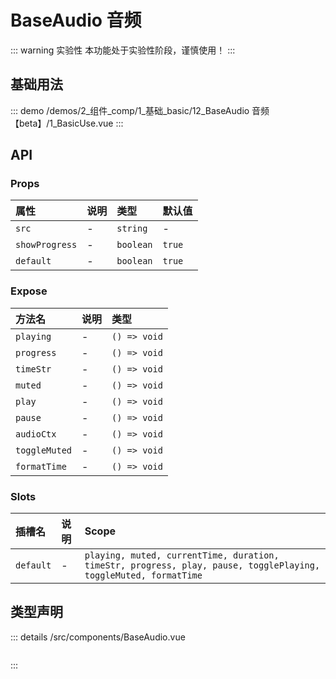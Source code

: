 # BaseAudio 音频  <Badge class="title-badge" type="warning" text="beta" />


::: warning 实验性
本功能处于实验性阶段，谨慎使用！
:::



## 基础用法
::: demo 
/demos/2_组件_comp/1_基础_basic/12_BaseAudio 音频【beta】/1_BasicUse.vue
:::



## API 
### Props

|属性|说明|类型|默认值|
|:---|:---|:---|:---|
|`src`|-|`string`|-|
|`showProgress`|-|`boolean`|`true`|
|`default`|-|`boolean`|`true`|

### Expose

|方法名|说明|类型|
|:---|:---|:---|
|`playing`|-|`() => void`|
|`progress`|-|`() => void`|
|`timeStr`|-|`() => void`|
|`muted`|-|`() => void`|
|`play`|-|`() => void`|
|`pause`|-|`() => void`|
|`audioCtx`|-|`() => void`|
|`toggleMuted`|-|`() => void`|
|`formatTime`|-|`() => void`|

### Slots

|插槽名|说明|Scope|
|:---|:---|:---|
|`default`|-|`playing, muted, currentTime, duration, timeStr, progress, play, pause, togglePlaying, toggleMuted, formatTime`|



## 类型声明
::: details
/src/components/BaseAudio.vue


``` ts


```

:::  


